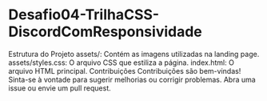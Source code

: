 # Desafio04-TrilhaCSS-DiscordComResponsividade
Estrutura do Projeto
assets/: Contém as imagens utilizadas na landing page.
assets/styles.css: O arquivo CSS que estiliza a página.
index.html: O arquivo HTML principal.
Contribuições
Contribuições são bem-vindas! Sinta-se à vontade para sugerir melhorias ou corrigir problemas. Abra uma issue ou envie um pull request.
